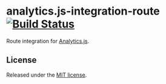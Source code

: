 # analytics.js-integration-route [![Build Status][ci-badge]][ci-link]

Route integration for [Analytics.js][].

## License

Released under the [MIT license](LICENSE).


[Analytics.js]: https://segment.com/docs/libraries/analytics.js/
[ci-link]: https://circleci.com/gh/segment-integrations/analytics.js-integration-route
[ci-badge]: https://circleci.com/gh/segment-integrations/analytics.js-integration-route.svg?style=svg
